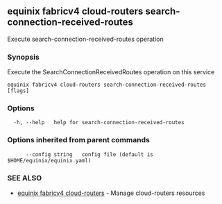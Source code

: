 ## equinix fabricv4 cloud-routers search-connection-received-routes

Execute search-connection-received-routes operation

### Synopsis

Execute the SearchConnectionReceivedRoutes operation on this service

```
equinix fabricv4 cloud-routers search-connection-received-routes [flags]
```

### Options

```
  -h, --help   help for search-connection-received-routes
```

### Options inherited from parent commands

```
      --config string   config file (default is $HOME/equinix/equinix.yaml)
```

### SEE ALSO

* [equinix fabricv4 cloud-routers](equinix_fabricv4_cloud-routers.md)	 - Manage cloud-routers resources

